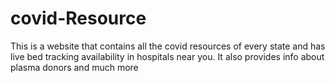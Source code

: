 # covid-Resource
This is a website that contains all the covid resources of every state and has live bed tracking availability in hospitals near you. It also provides info about plasma donors and much more
